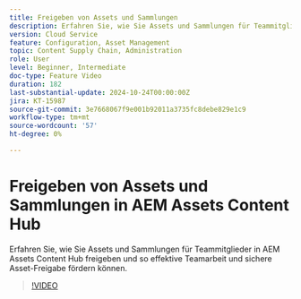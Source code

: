```yaml
---
title: Freigeben von Assets und Sammlungen
description: Erfahren Sie, wie Sie Assets und Sammlungen für Teammitglieder in AEM Assets Content Hub freigeben und so effektive Teamarbeit und sichere Asset-Freigabe fördern können.
version: Cloud Service
feature: Configuration, Asset Management
topic: Content Supply Chain, Administration
role: User
level: Beginner, Intermediate
doc-type: Feature Video
duration: 182
last-substantial-update: 2024-10-24T00:00:00Z
jira: KT-15987
source-git-commit: 3e7668067f9e001b92011a3735fc8debe829e1c9
workflow-type: tm+mt
source-wordcount: '57'
ht-degree: 0%

---
```



# Freigeben von Assets und Sammlungen in AEM Assets Content Hub

Erfahren Sie, wie Sie Assets und Sammlungen für Teammitglieder in AEM Assets Content Hub freigeben und so effektive Teamarbeit und sichere Asset-Freigabe fördern können.

>[!VIDEO](https://video.tv.adobe.com/v/3435685/?learn=on)
